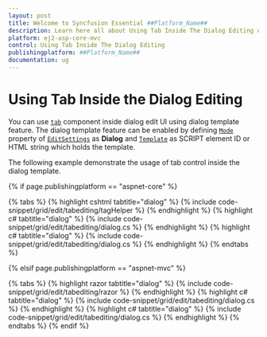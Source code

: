 ```yaml
---
layout: post
title: Welcome to Syncfusion Essential ##Platform_Name##
description: Learn here all about Using Tab Inside The Dialog Editing of Syncfusion Essential ##Platform_Name## widgets based on HTML5 and jQuery.
platform: ej2-asp-core-mvc
control: Using Tab Inside The Dialog Editing
publishingplatform: ##Platform_Name##
documentation: ug
---
```



# Using Tab Inside the Dialog Editing

You can use [`tab`](../../tab/index.html) component inside dialog edit UI using dialog template feature. The dialog template feature can be enabled by defining [`Mode`](https://help.syncfusion.com/cr/aspnetcore-js2/Syncfusion.EJ2.Grids.GridEditSettings.html#Syncfusion_EJ2_Grids_GridEditSettings_Mode) property of [`EditSettings`](https://help.syncfusion.com/cr/aspnetcore-js2/Syncfusion.EJ2.Grids.GridEditSettings.html) as **Dialog** and [`Template`](https://help.syncfusion.com/cr/aspnetcore-js2/Syncfusion.EJ2.Grids.GridEditSettings.html#Syncfusion_EJ2_Grids_GridEditSettings_Template) as SCRIPT element ID or HTML string which holds the template.

The following example demonstrate the usage of tab control inside the dialog template.

{% if page.publishingplatform == "aspnet-core" %}

{% tabs %}
{% highlight cshtml tabtitle="dialog" %}
{% include code-snippet/grid/edit/tabediting/tagHelper %}
{% endhighlight %}
{% highlight c# tabtitle="dialog" %}
{% include code-snippet/grid/edit/tabediting/dialog.cs %}
{% endhighlight %}
{% highlight c# tabtitle="dialog" %}
{% include code-snippet/grid/edit/tabediting/dialog.cs %}
{% endhighlight %}
{% endtabs %}

{% elsif page.publishingplatform == "aspnet-mvc" %}

{% tabs %}
{% highlight razor tabtitle="dialog" %}
{% include code-snippet/grid/edit/tabediting/razor %}
{% endhighlight %}
{% highlight c# tabtitle="dialog" %}
{% include code-snippet/grid/edit/tabediting/dialog.cs %}
{% endhighlight %}
{% highlight c# tabtitle="dialog" %}
{% include code-snippet/grid/edit/tabediting/dialog.cs %}
{% endhighlight %}
{% endtabs %}
{% endif %}


